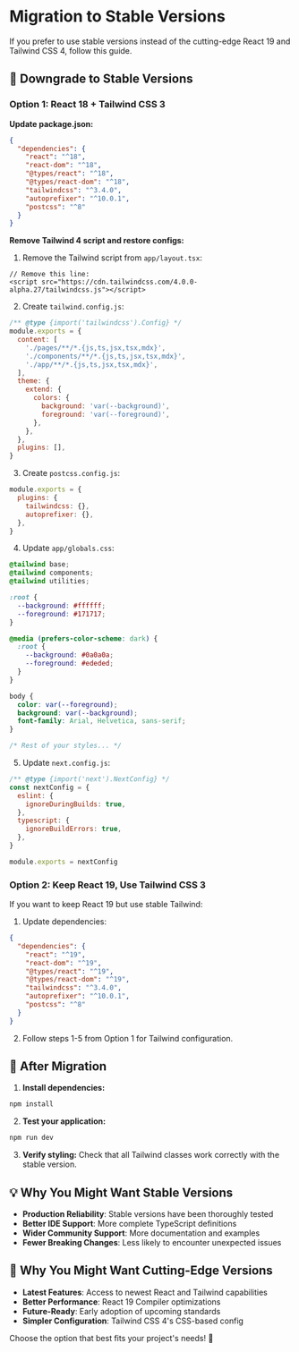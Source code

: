 # Migration to Stable Versions

If you prefer to use stable versions instead of the cutting-edge React 19 and Tailwind CSS 4, follow this guide.

## 🔄 Downgrade to Stable Versions

### Option 1: React 18 + Tailwind CSS 3

**Update package.json:**
```json
{
  "dependencies": {
    "react": "^18",
    "react-dom": "^18",
    "@types/react": "^18",
    "@types/react-dom": "^18",
    "tailwindcss": "^3.4.0",
    "autoprefixer": "^10.0.1",
    "postcss": "^8"
  }
}
```

**Remove Tailwind 4 script and restore configs:**

1. Remove the Tailwind script from `app/layout.tsx`:
```tsx
// Remove this line:
<script src="https://cdn.tailwindcss.com/4.0.0-alpha.27/tailwindcss.js"></script>
```

2. Create `tailwind.config.js`:
```js
/** @type {import('tailwindcss').Config} */
module.exports = {
  content: [
    './pages/**/*.{js,ts,jsx,tsx,mdx}',
    './components/**/*.{js,ts,jsx,tsx,mdx}',
    './app/**/*.{js,ts,jsx,tsx,mdx}',
  ],
  theme: {
    extend: {
      colors: {
        background: 'var(--background)',
        foreground: 'var(--foreground)',
      },
    },
  },
  plugins: [],
}
```

3. Create `postcss.config.js`:
```js
module.exports = {
  plugins: {
    tailwindcss: {},
    autoprefixer: {},
  },
}
```

4. Update `app/globals.css`:
```css
@tailwind base;
@tailwind components;
@tailwind utilities;

:root {
  --background: #ffffff;
  --foreground: #171717;
}

@media (prefers-color-scheme: dark) {
  :root {
    --background: #0a0a0a;
    --foreground: #ededed;
  }
}

body {
  color: var(--foreground);
  background: var(--background);
  font-family: Arial, Helvetica, sans-serif;
}

/* Rest of your styles... */
```

5. Update `next.config.js`:
```js
/** @type {import('next').NextConfig} */
const nextConfig = {
  eslint: {
    ignoreDuringBuilds: true,
  },
  typescript: {
    ignoreBuildErrors: true,
  },
}

module.exports = nextConfig
```

### Option 2: Keep React 19, Use Tailwind CSS 3

If you want to keep React 19 but use stable Tailwind:

1. Update dependencies:
```json
{
  "dependencies": {
    "react": "^19",
    "react-dom": "^19",
    "@types/react": "^19",
    "@types/react-dom": "^19",
    "tailwindcss": "^3.4.0",
    "autoprefixer": "^10.0.1",
    "postcss": "^8"
  }
}
```

2. Follow steps 1-5 from Option 1 for Tailwind configuration.

## 🔧 After Migration

1. **Install dependencies:**
```bash
npm install
```

2. **Test your application:**
```bash
npm run dev
```

3. **Verify styling:**
Check that all Tailwind classes work correctly with the stable version.

## 💡 Why You Might Want Stable Versions

- **Production Reliability**: Stable versions have been thoroughly tested
- **Better IDE Support**: More complete TypeScript definitions
- **Wider Community Support**: More documentation and examples
- **Fewer Breaking Changes**: Less likely to encounter unexpected issues

## 🚀 Why You Might Want Cutting-Edge Versions

- **Latest Features**: Access to newest React and Tailwind capabilities
- **Better Performance**: React 19 Compiler optimizations
- **Future-Ready**: Early adoption of upcoming standards
- **Simpler Configuration**: Tailwind CSS 4's CSS-based config

Choose the option that best fits your project's needs! 🎯
